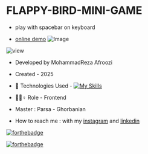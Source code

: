 # FLAPPY-BIRD-MINI-GAME
- play with spacebar on keyboard

-  [online demo](https://mohammadrezaafroozi.github.io/FLAPPY-BIRD-MINI-GAME/)
![Image](https://github.com/user-attachments/assets/cf4148e5-a53c-4712-ae76-e0d0ab2cfbbc)

![view](https://github.com/user-attachments/assets/ff171e7a-9eb5-46ae-99ac-a5da12a39f63)



- Developed by MohammadReza Afroozi
- Created - 2025
- 🤖 Technologies Used - [![My Skills](https://skillicons.dev/icons?i=js,html,css)](https://skillicons.dev)

- 🤖🤖♀️ Role - Frontend
- Master : Parsa - Ghorbanian
- How to reach me : with my
[instagram](https://www.instagram.com/afroozi_dev?igsh=MWNvODk2dGwwY29o) and
[linkedin](https://www.linkedin.com/in/mohammad-reza-afroozi)

[![forthebadge](https://forthebadge.com/images/featured/featured-built-with-love.svg)](https://forthebadge.com)

[![forthebadge](https://forthebadge.com/images/badges/made-with-javascript.svg)](https://forthebadge.com)
